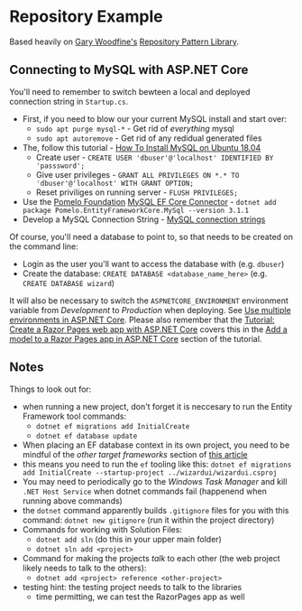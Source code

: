 # Repository Example

Based heavily on [Gary Woodfine's](https://garywoodfine.com/generic-repository-pattern-net-core/)
[Repository Pattern Library](https://github.com/threenine/Threenine.Data).

## Connecting to MySQL with ASP.NET Core

You'll need to remember to switch bewteen a local and deployed connection string in `Startup.cs`.

* First, if you need to blow our your current MySQL install and start over:
    * `sudo apt purge mysql-*` - Get rid of *everything* mysql
    * `sudo apt autoremove` - Get rid of any redidual generated files
* The, follow this tutorial - [How To Install MySQL on Ubuntu 18.04](https://www.digitalocean.com/community/tutorials/how-to-install-mysql-on-ubuntu-18-04)
    * Create user - `CREATE USER 'dbuser'@'localhost' IDENTIFIED BY 'passsword';`
    * Give user privileges - `GRANT ALL PRIVILEGES ON *.* TO 'dbuser'@'localhost' WITH GRANT OPTION;`
    * Reset priviliges on running server - `FLUSH PRIVILEGES;`
* Use the [Pomelo Foundation](https://github.com/PomeloFoundation/Pomelo.EntityFrameworkCore.MySql) [MySQL EF Core Connector](https://www.nuget.org/packages/Pomelo.EntityFrameworkCore.MySql/) - `dotnet add package Pomelo.EntityFrameworkCore.MySql --version 3.1.1`
* Develop a MySQL Connection String - [MySQL connection strings](https://www.connectionstrings.com/mysql/)

Of course, you'll need a database to point to, so that needs to be created on the command line:
* Login as the user you'll want to access the database with (e.g. `dbuser`)
* Create the database: `CREATE DATABASE <database_name_here>` (e.g. `CREATE DATABASE wizard`)

It will also be necessary to switch the `ASPNETCORE_ENVIRONMENT` environment variable from *Development* to *Production* when deploying.  See [Use multiple environments in ASP.NET Core](https://docs.microsoft.com/en-us/aspnet/core/fundamentals/environments?view=aspnetcore-3.1).  Please also remember that the [Tutorial: Create a Razor Pages web app with ASP.NET Core](https://docs.microsoft.com/en-us/aspnet/core/tutorials/razor-pages/?view=aspnetcore-3.1) covers this in the [Add a model to a Razor Pages app in ASP.NET Core](https://docs.microsoft.com/en-us/aspnet/core/tutorials/razor-pages/model?view=aspnetcore-3.1&tabs=visual-studio) section of the tutorial.

## Notes

Things to look out for:
* when running a new project, don't forget it is neccesary to run the Entity Framework tool commands:
    * `dotnet ef migrations add InitialCreate`
    * `dotnet ef database update`
* When placing an EF database context in its own project, you need to be mindful of the *other target frameworks* section of [this article](https://docs.microsoft.com/en-us/ef/core/miscellaneous/cli/dotnet#other-target-frameworks)
* this means you need to run the `ef` tooling like this: `dotnet ef migrations add InitialCreate --startup-project ../wizardui/wizardui.csproj`
* You may need to periodically go to the *Windows Task Manager* and kill `.NET Host Service` when dotnet commands fail (happenend when running above commands)
* the `dotnet` command apparently builds `.gitignore` files for you with this command: `dotnet new gitignore` (run it within the project directory)
* Commands for working with Solution Files:
    * `dotnet add sln` (do this in your upper main folder)
    * `dotnet sln add <project>`
* Command for making the projects *talk* to each other (the web project likely needs to talk to the others):
    * `dotnet add <project> reference <other-project>`
* testing hint: the testing project needs to talk to the libraries
    * time permitting, we can test the RazorPages app as well


